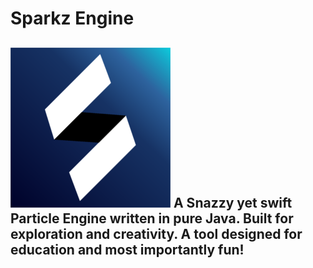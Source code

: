 # Sparkz Engine
![Alt text](res/enginelogo.png?raw=true "Engine Logo") A Snazzy yet swift Particle Engine written in pure Java. Built for exploration and creativity. A tool designed for education and most importantly fun!
-------------------------------------------------------

